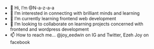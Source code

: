 - 👋 Hi, I’m @N-a-z-a-a
- 👀 I’m interested in connecting with brilliant minds and learning 
- 🌱 I’m currently learning frontend web development
- 💞️ I’m looking to collaborate on learning projects concerned with frontend and wordpress development
- 📫 How to reach me... @joy_eedwin on IG and Twitter, Ezeh Joy on facebook 

<!---
N-a-z-a-a/N-a-z-a-a is a ✨ special ✨ repository because its `README.md` (this file) appears on your GitHub profile.
You can click the Preview link to take a look at your changes.
--->
